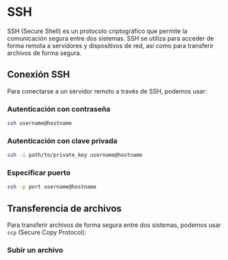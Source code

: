 # SSH

SSH (Secure Shell) es un protocolo criptográfico que permite la comunicación segura entre dos sistemas. SSH se utiliza para acceder de forma remota a servidores y dispositivos de red, así como para transferir archivos de forma segura.

## Conexión SSH

Para conectarse a un servidor remoto a través de SSH, podemos usar:

### Autenticación con contraseña

```bash
ssh username@hostname
```

### Autenticación con clave privada

```bash
ssh -i path/to/private_key username@hostname
```

### Especificar puerto

```bash
ssh -p port username@hostname
```

## Transferencia de archivos

Para transferir archivos de forma segura entre dos sistemas, podemos usar `scp` (Secure Copy Protocol): 

### Subir un archivo
